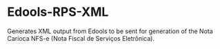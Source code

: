 # Edools-RPS-XML
Generates XML output from Edools to be sent for generation of the Nota Carioca NFS-e (Nota Fiscal de Serviços Eletrônica).
